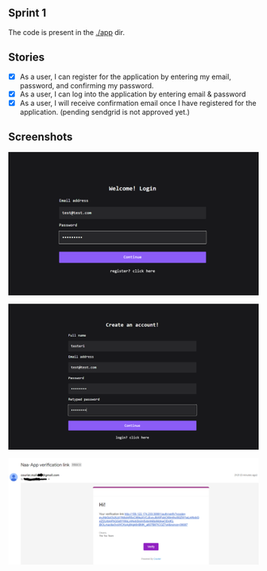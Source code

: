 ## Sprint 1

The code is present in the [./app](./app) dir.

## Stories

- [x] As a user, I can register for the application by entering my email, password, and confirming my password.
- [x] As a user, I can log into the application by entering email & password
- [x] As a user, I will receive confirmation email once I have registered for the application. (pending sendgrid is not approved yet.)

## Screenshots

![](./screenshots/login_page.png)

![](./screenshots/register_page.png)

![](./screenshots/verification_email.png)
